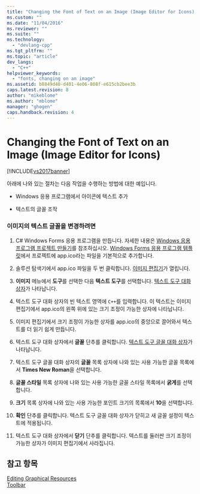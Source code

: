 ```yaml
---
title: "Changing the Font of Text on an Image (Image Editor for Icons) | Microsoft Docs"
ms.custom: ""
ms.date: "11/04/2016"
ms.reviewer: ""
ms.suite: ""
ms.technology: 
  - "devlang-cpp"
ms.tgt_pltfrm: ""
ms.topic: "article"
dev_langs: 
  - "C++"
helpviewer_keywords: 
  - "fonts, changing on an image"
ms.assetid: b8849d40-d401-4e06-808f-e615cb2bee3b
caps.latest.revision: 8
author: "mikeblome"
ms.author: "mblome"
manager: "ghogen"
caps.handback.revision: 4
---
```

# Changing the Font of Text on an Image (Image Editor for Icons)
[!INCLUDE[vs2017banner](../assembler/inline/includes/vs2017banner.md)]

아래에 나와 있는 절차는 다음 작업을 수행하는 방법에 대한 예입니다.  
  
-   Windows 응용 프로그램에서 아이콘에 텍스트 추가  
  
-   텍스트의 글꼴 조작  
  
### 이미지의 텍스트 글꼴을 변경하려면  
  
1.  C\# Windows Forms 응용 프로그램을 만듭니다.  자세한 내용은 [Windows 응용 프로그램 프로젝트 만들기](http://msdn.microsoft.com/ko-kr/b2f93fed-c635-4705-8d0e-cf079a264efa)를 참조하십시오.  [Windows Forms 응용 프로그램 템플릿](http://msdn.microsoft.com/ko-kr/1babdebf-ab3f-4a64-a608-98499a5b9cea)에서 프로젝트에 app.ico라는 파일을 기본적으로 추가합니다.  
  
2.  솔루션 탐색기에서 app.ico 파일을 두 번 클릭합니다.  [이미지 편집기](../mfc/image-editor-for-icons.md)가 열립니다.  
  
3.  **이미지** 메뉴에서 **도구**를 선택한 다음 **텍스트 도구**를 선택합니다.  [텍스트 도구 대화 상자](../mfc/text-tool-dialog-box-image-editor-for-icons.md)가 나타납니다.  
  
4.  텍스트 도구 대화 상자의 빈 텍스트 영역에 `C++`를 입력합니다.  이 텍스트는 이미지 편집기에서 app.ico의 왼쪽 위에 있는 크기 조정이 가능한 상자에 나타납니다.  
  
5.  이미지 편집기에서 크기 조정이 가능한 상자를 app.ico의 중앙으로 끌어와서 텍스트를 더 읽기 쉽게 만듭니다.  
  
6.  텍스트 도구 대화 상자에서 **글꼴** 단추를 클릭합니다.  [텍스트 도구 글꼴 대화 상자](../mfc/text-tool-font-dialog-box-image-editor-for-icons.md)가 나타납니다.  
  
7.  텍스트 도구 글꼴 대화 상자의 **글꼴** 목록 상자에 나와 있는 사용 가능한 글꼴 목록에서 **Times New Roman**을 선택합니다.  
  
8.  **글꼴 스타일** 목록 상자에 나와 있는 사용 가능한 글꼴 스타일 목록에서 **굵게**를 선택합니다.  
  
9. **크기** 목록 상자에 나와 있는 사용 가능한 포인트 크기의 목록에서 **10**을 선택합니다.  
  
10. **확인** 단추를 클릭합니다.  텍스트 도구 글꼴 대화 상자가 닫히고 새 글꼴 설정이 텍스트에 적용됩니다.  
  
11. 텍스트 도구 대화 상자에서 **닫기** 단추를 클릭합니다.  텍스트를 둘러싼 크기 조정이 가능한 상자가 이미지 편집기에서 사라집니다.  
  
## 참고 항목  
 [Editing Graphical Resources](../mfc/editing-graphical-resources-image-editor-for-icons.md)   
 [Toolbar](../mfc/toolbar-image-editor-for-icons.md)